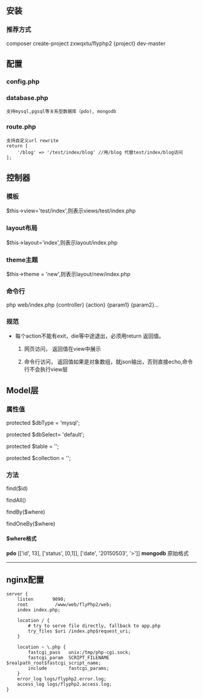## 安装 ##
### 推荐方式 ###
composer create-project zxwqxtu/flyphp2 {project} dev-master

## 配置 ##
### config.php ###
### database.php ###
    支持mysql,pgsql等关系型数据库（pdo), mongodb
### route.php ###
    支持自定义url rewrite
    return [
        '/blog' => '/test/index/blog' //用/blog 代替test/index/blog访问
    ];

## 控制器 ##
### 模板 ###
$this->view='test/index',则表示views/test/index.php

### layout布局 ###
$this->layout='index',则表示layout/index.php

### theme主题 ###
$this->theme = 'new',则表示layout/new/index.php

### 命令行 ###
php web/index.php {controller} {action} {param1} {param2}...

### 规范 ###
- 每个action不能有exit，die等中途退出，必须用return 返回值。

    
    1. 网页访问， 返回值在view中展示
       
    1.  命令行访问， 返回值如果是对象数组，就json输出，否则直接echo,命令行不会执行view层 
    
## Model层 ##
### 属性值 ###
   protected $dbType = 'mysql';
   
   protected $dbSelect= 'default';
   
   protected $table = '';
   
   protected $collection = '';
   
### 方法 ###
find($id)

findAll()

findBy($where)

findOneBy($where)

#### $where格式 ####
**pdo** [['id', 13], ['status', [0,1]], ['date', '20150503', '>']]
**mongodb** 原始格式


----------


## nginx配置 ##
	server {
		listen       9090;
		root          /www/web/flyPhp2/web;
		index index.php;

		location / {
			# try to serve file directly, fallback to app.php
			try_files $uri /index.php$request_uri;
		}

		location ~ \.php {
			fastcgi_pass   unix:/tmp/php-cgi.sock;
			fastcgi_param  SCRIPT_FILENAME  $realpath_root$fastcgi_script_name;
			include        fastcgi_params;
		}
		error_log logs/flyphp2.error.log;
		access_log logs/flyphp2.access.log;
	}
